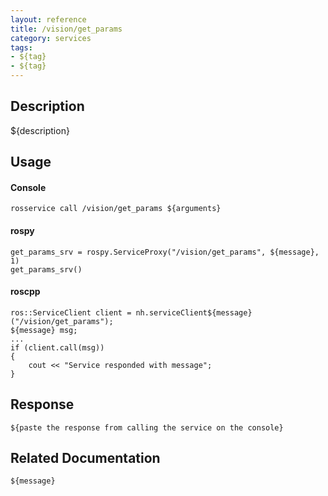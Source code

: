 ```yaml
---
layout: reference
title: /vision/get_params
category: services
tags: 
- ${tag} 
- ${tag}
---
```


## Description
${description}

## Usage
#### Console
```
rosservice call /vision/get_params ${arguments}
```

#### rospy
```
get_params_srv = rospy.ServiceProxy("/vision/get_params", ${message}, 1)
get_params_srv()
```

#### roscpp
```
ros::ServiceClient client = nh.serviceClient${message}("/vision/get_params");
${message} msg;
...
if (client.call(msg))
{
    cout << "Service responded with message";
}
```

## Response
```
${paste the response from calling the service on the console}
```

## Related Documentation
``${message}``